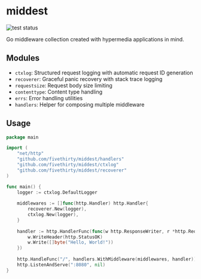 # middest

![test status](https://github.com/fivethirty/middest/actions/workflows/test.yml/badge.svg)

Go middleware collection created with hypermedia applications in mind.

## Modules

- `ctxlog`: Structured request logging with automatic request ID generation
- `recoverer`: Graceful panic recovery with stack trace logging
- `requestsize`: Request body size limiting
- `contenttype`: Content type handling
- `errs`: Error handling utilities
- `handlers`: Helper for composing multiple middleware

## Usage

```go
package main

import (
    "net/http"
    "github.com/fivethirty/middest/handlers"
    "github.com/fivethirty/middest/ctxlog"
    "github.com/fivethirty/middest/recoverer"
)

func main() {
    logger := ctxlog.DefaultLogger
    
    middlewares := []func(http.Handler) http.Handler{
        recoverer.New(logger),
        ctxlog.New(logger),
    }
    
    handler := http.HandlerFunc(func(w http.ResponseWriter, r *http.Request) {
        w.WriteHeader(http.StatusOK)
        w.Write([]byte("Hello, World!"))
    })
    
    http.HandleFunc("/", handlers.WithMiddleware(middlewares, handler))
    http.ListenAndServe(":8080", nil)
}
```
